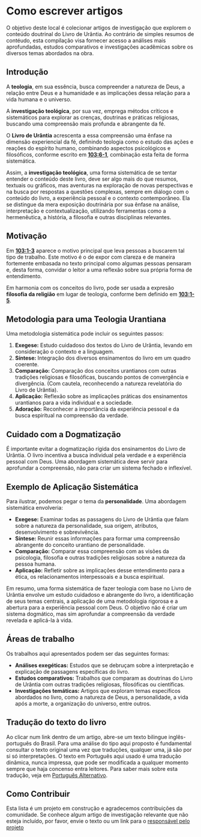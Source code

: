 # Como escrever artigos

O objetivo deste local é colecionar artigos de investigação que explorem o conteúdo doutrinal do Livro de Urântia. Ao contrário de simples resumos de contéudo, esta compilação visa fornecer acesso a análises mais aprofundadas, estudos comparativos e investigações acadêmicas sobre os diversos temas abordados na obra.

## Introdução

A **teologia**, em sua essência, busca compreender a natureza de Deus, a relação entre Deus e a humanidade e as implicações dessa relação para a vida humana e o universo.

A **investigação teológica**, por sua vez, emprega métodos críticos e sistemáticos para explorar as crenças, doutrinas e práticas religiosas, buscando uma compreensão mais profunda e abrangente da fé.

O **Livro de Urântia** acrescenta a essa compreensão uma ênfase na dimensão experiencial da fé, definindo teologia como o estudo das ações e reações do espírito humano, combinando aspectos psicológicos e filosóficos, conforme escrito em **<a href="javascript:showParagraph(103,6,1)">103:6-1</a>**, combinação esta feita de forma sistemática.

Assim, a **investigação teológica**, uma forma sistemática de se tentar entender o conteúdo deste livro, deve ser algo mais do que resumos, textuais ou gráficos, mas aventuras na exploração de novas perspectivas e na busca por respostas a questões complexas, sempre em diálogo com o conteúdo do livro, a experiência pessoal e o contexto contemporâneo. Ela se distingue da mera exposição doutrinária por sua ênfase na análise, interpretação e contextualização, utilizando ferramentas como a hermenêutica, a história, a filosofia e outras disciplinas relevantes.

## Motivação

Em **<a href="javascript:showParagraph(103,1,3)" title="Abrir o parágrafo 103:1-3">103:1-3</a>** aparece o motivo principal que leva pessoas a buscarem tal tipo de trabalho. Este motivo é o de expor com clareza e de maneira fortemente embasada no texto principal como algumas pessoas pensaram e, desta forma, convidar o leitor a uma reflexão sobre sua própria forma de entendimento.

Em harmonia com os conceitos do livro, pode ser usada a expresão **filosofia da religião** em lugar de teologia, conforme bem definido em **<a href="javascript:showParagraph(103,1,5)" title="Abrir o parágrafo 103:1-5">103:1-5</a>**.

## Metodologia para uma Teologia Urantiana

Uma metodologia sistemática pode incluir os seguintes passos:

1. **Exegese:** Estudo cuidadoso dos textos do Livro de Urântia, levando em consideração o contexto e a linguagem.
2. **Síntese:** Integração dos diversos ensinamentos do livro em um quadro coerente.
3. **Comparação:** Comparação dos conceitos urantianos com outras tradições religiosas e filosóficas, buscando pontos de convergência e divergência. (Com cautela, reconhecendo a natureza revelatória do Livro de Urântia).
4. **Aplicação:** Reflexão sobre as implicações práticas dos ensinamentos urantianos para a vida individual e a sociedade.
5. **Adoração:** Reconhecer a importância da experiência pessoal e da busca espiritual na compreensão da verdade.

## Cuidado com a Dogmatização

É importante evitar a dogmatização rígida dos ensinamentos do Livro de Urântia. O livro incentiva a busca individual pela verdade e a experiência pessoal com Deus. Uma abordagem sistemática deve servir para aprofundar a compreensão, não para criar um sistema fechado e inflexível.

## Exemplo de Aplicação Sistemática

Para ilustrar, podemos pegar o tema da **personalidade**. Uma abordagem sistemática envolveria:

*   **Exegese:** Examinar todas as passagens do Livro de Urântia que falam sobre a natureza da personalidade, sua origem, atributos, desenvolvimento e sobrevivência.
*   **Síntese:** Reunir essas informações para formar uma compreensão abrangente do conceito urantiano de personalidade.
*   **Comparação:** Comparar essa compreensão com as visões da psicologia, filosofia e outras tradições religiosas sobre a natureza da pessoa humana.
*   **Aplicação:** Refletir sobre as implicações desse entendimento para a ética, os relacionamentos interpessoais e a busca espiritual.

Em resumo, uma forma sistemática de fazer teologia com base no Livro de Urântia envolve um estudo cuidadoso e abrangente do livro, a identificação de seus temas centrais, a aplicação de uma metodologia rigorosa e a abertura para a experiência pessoal com Deus. O objetivo não é criar um sistema dogmático, mas sim aprofundar a compreensão da verdade revelada e aplicá-la à vida.

## Áreas de trabalho

Os trabalhos aqui apresentados podem ser das seguintes formas:

* **Análises exegéticas:** Estudos que se debruçam sobre a interpretação e explicação de passagens específicas do livro.
* **Estudos comparativos:** Trabalhos que comparam as doutrinas do Livro de Urântia com outras tradições religiosas, filosóficas ou científicas.
* **Investigações temáticas:** Artigos que exploram temas específicos abordados no livro, como a natureza de Deus, a personalidade, a vida após a morte, a organização do universo, entre outros.

## Tradução do texto do livro

Ao clicar num link dentro de um artigo, abre-se um texto bilingue inglês-português do Brasil. Para uma análise do tipo aqui proposto é fundamental consultar o texto original uma vez que traduções, qualquer uma, já são por si só interpretações. O texto em Português aqui usado é uma tradução dinâmica, nunca impressa, que pode ser modificada a qualquer momento sempre que haja concenso entra leitores. Para saber mais sobre esta tradução, veja em [Português Alternativo](https://github.com/Rogreis/PtAlternative).

## Como Contribuir

Esta lista é um projeto em construção e agradecemos contribuições da comunidade. Se conhece algum artigo de investigação relevante que não esteja incluído, por favor, envie o texto ou um link para o <a href="mailto:rogreis&#64;gmail&#46;com">responsável pelo projeto</a>
